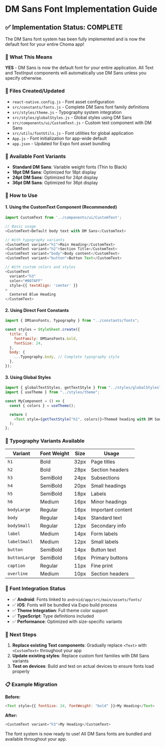 # DM Sans Font Implementation Guide

## ✅ Implementation Status: COMPLETE

The DM Sans font system has been fully implemented and is now the default font for your entire Choma app!

### 🎯 What This Means

**YES** - DM Sans is now the default font for your entire application. All Text and TextInput components will automatically use DM Sans unless you specify otherwise.

### 📁 Files Created/Updated

- `react-native.config.js` - Font asset configuration
- `src/constants/fonts.js` - Complete DM Sans font family definitions
- `src/styles/theme.js` - Typography system integration
- `src/styles/globalStyles.js` - Global styles using DM Sans
- `src/components/ui/CustomText.js` - Custom text component with DM Sans
- `src/utils/fontUtils.js` - Font utilities for global application
- `App.js` - Font initialization for app-wide default
- `app.json` - Updated for Expo font asset bundling

### 🎨 Available Font Variants

- **Standard DM Sans**: Variable weight fonts (Thin to Black)
- **18pt DM Sans**: Optimized for 18pt display
- **24pt DM Sans**: Optimized for 24pt display
- **36pt DM Sans**: Optimized for 36pt display

### 🚀 How to Use

#### 1. **Using the CustomText Component (Recommended)**

```javascript
import CustomText from '../components/ui/CustomText';

// Basic usage
<CustomText>Default body text with DM Sans</CustomText>

// With typography variants
<CustomText variant="h1">Main Heading</CustomText>
<CustomText variant="h2">Section Title</CustomText>
<CustomText variant="body">Body content</CustomText>
<CustomText variant="button">Button Text</CustomText>

// With custom colors and styles
<CustomText
  variant="h3"
  color="#007AFF"
  style={{ textAlign: 'center' }}
>
  Centered Blue Heading
</CustomText>
```

#### 2. **Using Direct Font Constants**

```javascript
import { DMSansFonts, Typography } from "../constants/fonts";

const styles = StyleSheet.create({
  title: {
    fontFamily: DMSansFonts.bold,
    fontSize: 24,
  },
  body: {
    ...Typography.body, // Complete typography style
  },
});
```

#### 3. **Using Global Styles**

```javascript
import { globalTextStyles, getTextStyle } from "../styles/globalStyles";
import { useTheme } from "../styles/theme";

const MyComponent = () => {
  const { colors } = useTheme();

  return (
    <Text style={getTextStyle("h1", colors)}>Themed heading with DM Sans</Text>
  );
};
```

### 📱 Typography Variants Available

| Variant       | Font Weight | Size | Usage             |
| ------------- | ----------- | ---- | ----------------- |
| `h1`          | Bold        | 32px | Page titles       |
| `h2`          | Bold        | 28px | Section headers   |
| `h3`          | SemiBold    | 24px | Subsections       |
| `h4`          | SemiBold    | 20px | Small headings    |
| `h5`          | SemiBold    | 18px | Labels            |
| `h6`          | Medium      | 16px | Minor headings    |
| `bodyLarge`   | Regular     | 16px | Important content |
| `body`        | Regular     | 14px | Standard text     |
| `bodySmall`   | Regular     | 12px | Secondary info    |
| `label`       | Medium      | 14px | Form labels       |
| `labelSmall`  | Medium      | 12px | Small labels      |
| `button`      | SemiBold    | 14px | Button text       |
| `buttonLarge` | SemiBold    | 16px | Primary buttons   |
| `caption`     | Regular     | 11px | Fine print        |
| `overline`    | Medium      | 10px | Section headers   |

### 🎯 Font Integration Status

- ✅ **Android**: Fonts linked to `android/app/src/main/assets/fonts/`
- ✅ **iOS**: Fonts will be bundled via Expo build process
- ✅ **Theme Integration**: Full theme color support
- ✅ **TypeScript**: Type definitions included
- ✅ **Performance**: Optimized with size-specific variants

### 🔧 Next Steps

1. **Replace existing Text components**: Gradually replace `<Text>` with `<CustomText>` throughout your app
2. **Update existing styles**: Replace custom font families with DM Sans variants
3. **Test on devices**: Build and test on actual devices to ensure fonts load properly

### 📋 Example Migration

**Before:**

```javascript
<Text style={{ fontSize: 24, fontWeight: "bold" }}>My Heading</Text>
```

**After:**

```javascript
<CustomText variant="h3">My Heading</CustomText>
```

The font system is now ready to use! All DM Sans fonts are bundled and available throughout your app.
